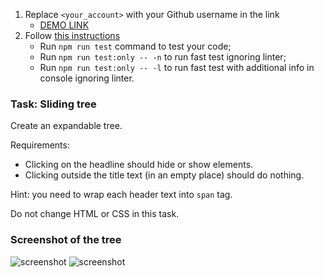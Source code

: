 1. Replace `<your_account>` with your Github username in the link
   - [DEMO LINK](https://AnastasiiaKorolko.github.io/js_sliding-tree-DOM/)
2. Follow [this instructions](https://mate-academy.github.io/layout_task-guideline/)
   - Run `npm run test` command to test your code;
   - Run `npm run test:only -- -n` to run fast test ignoring linter;
   - Run `npm run test:only -- -l` to run fast test with additional info in console ignoring linter.

### Task: Sliding tree

Create an expandable tree.

Requirements:

- Clicking on the headline should hide or show elements.
- Clicking outside the title text (in an empty place) should do nothing.

Hint: you need to wrap each header text into `span` tag.

Do not change HTML or CSS in this task.

### Screenshot of the tree

![screenshot](src/images/sliding_tree.png)
![screenshot](src/images/sliding_tree2.png)

